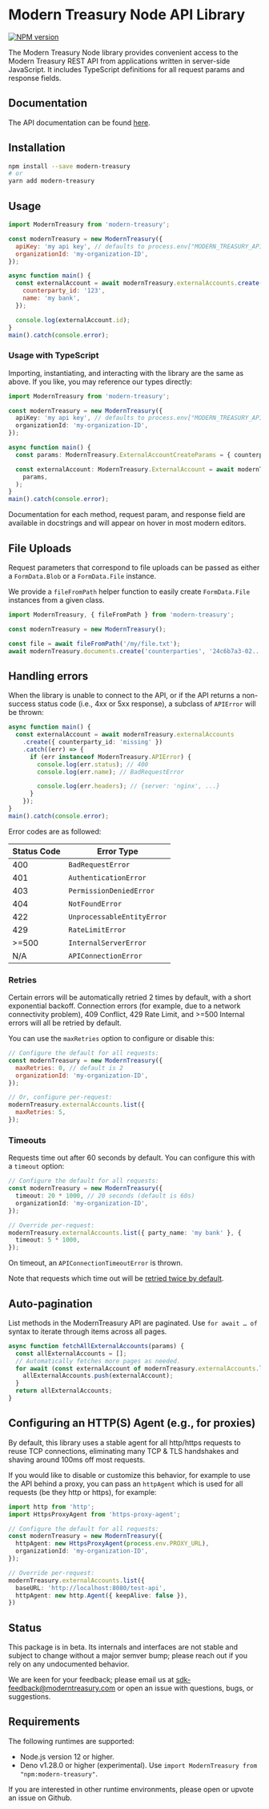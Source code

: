 # Modern Treasury Node API Library

[![NPM version](https://img.shields.io/npm/v/modern-treasury.svg)](https://npmjs.org/package/modern-treasury)

The Modern Treasury Node library provides convenient access to the Modern Treasury REST API from applications written in server-side JavaScript.
It includes TypeScript definitions for all request params and response fields.

## Documentation

The API documentation can be found [here](https://docs.moderntreasury.com).

## Installation

```sh
npm install --save modern-treasury
# or
yarn add modern-treasury
```

## Usage

```js
import ModernTreasury from 'modern-treasury';

const modernTreasury = new ModernTreasury({
  apiKey: 'my api key', // defaults to process.env["MODERN_TREASURY_API_KEY"]
  organizationId: 'my-organization-ID',
});

async function main() {
  const externalAccount = await modernTreasury.externalAccounts.create({
    counterparty_id: '123',
    name: 'my bank',
  });

  console.log(externalAccount.id);
}
main().catch(console.error);
```

### Usage with TypeScript

Importing, instantiating, and interacting with the library are the same as above.
If you like, you may reference our types directly:

```ts
import ModernTreasury from 'modern-treasury';

const modernTreasury = new ModernTreasury({
  apiKey: 'my api key', // defaults to process.env["MODERN_TREASURY_API_KEY"]
  organizationId: 'my-organization-ID',
});

async function main() {
  const params: ModernTreasury.ExternalAccountCreateParams = { counterparty_id: '123', name: 'my bank' };

  const externalAccount: ModernTreasury.ExternalAccount = await modernTreasury.externalAccounts.create(
    params,
  );
}
main().catch(console.error);
```

Documentation for each method, request param, and response field are available in docstrings and will appear on hover in most modern editors.

## File Uploads

Request parameters that correspond to file uploads can be passed as either a `FormData.Blob` or a `FormData.File` instance.

We provide a `fileFromPath` helper function to easily create `FormData.File` instances from a given class.

```ts
import ModernTreasury, { fileFromPath } from 'modern-treasury';

const modernTreasury = new ModernTreasury();

const file = await fileFromPath('/my/file.txt');
await modernTreasury.documents.create('counterparties', '24c6b7a3-02...', { file: file });
```

## Handling errors

When the library is unable to connect to the API,
or if the API returns a non-success status code (i.e., 4xx or 5xx response),
a subclass of `APIError` will be thrown:

```ts
async function main() {
  const externalAccount = await modernTreasury.externalAccounts
    .create({ counterparty_id: 'missing' })
    .catch((err) => {
      if (err instanceof ModernTreasury.APIError) {
        console.log(err.status); // 400
        console.log(err.name); // BadRequestError

        console.log(err.headers); // {server: 'nginx', ...}
      }
    });
}
main().catch(console.error);
```

Error codes are as followed:

| Status Code | Error Type                 |
| ----------- | -------------------------- |
| 400         | `BadRequestError`          |
| 401         | `AuthenticationError`      |
| 403         | `PermissionDeniedError`    |
| 404         | `NotFoundError`            |
| 422         | `UnprocessableEntityError` |
| 429         | `RateLimitError`           |
| >=500       | `InternalServerError`      |
| N/A         | `APIConnectionError`       |

### Retries

Certain errors will be automatically retried 2 times by default, with a short exponential backoff.
Connection errors (for example, due to a network connectivity problem), 409 Conflict, 429 Rate Limit,
and >=500 Internal errors will all be retried by default.

You can use the `maxRetries` option to configure or disable this:

<!-- prettier-ignore -->
```js
// Configure the default for all requests:
const modernTreasury = new ModernTreasury({
  maxRetries: 0, // default is 2
  organizationId: 'my-organization-ID',
});

// Or, configure per-request:
modernTreasury.externalAccounts.list({
  maxRetries: 5,
});
```

### Timeouts

Requests time out after 60 seconds by default. You can configure this with a `timeout` option:

<!-- prettier-ignore -->
```ts
// Configure the default for all requests:
const modernTreasury = new ModernTreasury({
  timeout: 20 * 1000, // 20 seconds (default is 60s)
  organizationId: 'my-organization-ID',
});

// Override per-request:
modernTreasury.externalAccounts.list({ party_name: 'my bank' }, {
  timeout: 5 * 1000,
});
```

On timeout, an `APIConnectionTimeoutError` is thrown.

Note that requests which time out will be [retried twice by default](#retries).

## Auto-pagination

List methods in the ModernTreasury API are paginated.
Use `for await … of` syntax to iterate through items across all pages.

```ts
async function fetchAllExternalAccounts(params) {
  const allExternalAccounts = [];
  // Automatically fetches more pages as needed.
  for await (const externalAccount of modernTreasury.externalAccounts.list()) {
    allExternalAccounts.push(externalAccount);
  }
  return allExternalAccounts;
}
```

## Configuring an HTTP(S) Agent (e.g., for proxies)

By default, this library uses a stable agent for all http/https requests to reuse TCP connections, eliminating many TCP & TLS handshakes and shaving around 100ms off most requests.

If you would like to disable or customize this behavior, for example to use the API behind a proxy, you can pass an `httpAgent` which is used for all requests (be they http or https), for example:

<!-- prettier-ignore -->
```ts
import http from 'http';
import HttpsProxyAgent from 'https-proxy-agent';

// Configure the default for all requests:
const modernTreasury = new ModernTreasury({
  httpAgent: new HttpsProxyAgent(process.env.PROXY_URL),
  organizationId: 'my-organization-ID',
});

// Override per-request:
modernTreasury.externalAccounts.list({
  baseURL: 'http://localhost:8080/test-api',
  httpAgent: new http.Agent({ keepAlive: false }),
})
```

## Status

This package is in beta. Its internals and interfaces are not stable
and subject to change without a major semver bump;
please reach out if you rely on any undocumented behavior.

We are keen for your feedback; please email us at [sdk-feedback@moderntreasury.com](mailto:sdk-feedback@moderntreasury.com)
or open an issue with questions, bugs, or suggestions.

## Requirements

The following runtimes are supported:

- Node.js version 12 or higher.
- Deno v1.28.0 or higher (experimental).
  Use `import ModernTreasury from "npm:modern-treasury"`.

If you are interested in other runtime environments, please open or upvote an issue on Github.
